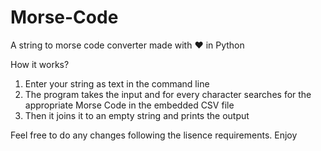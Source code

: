 # Morse-Code
A string to morse code converter made with ❤️ in Python

How it works?

1. Enter your string as text in the command line
2. The program takes the input and for every character searches for the appropriate Morse Code in the embedded CSV file
3. Then it joins it to an empty string and prints the output

Feel free to do any changes following the lisence requirements. Enjoy